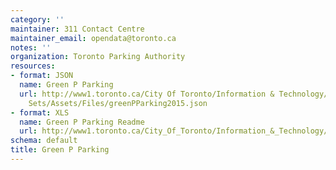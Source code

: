 ```yaml
---
category: ''
maintainer: 311 Contact Centre
maintainer_email: opendata@toronto.ca
notes: ''
organization: Toronto Parking Authority
resources:
- format: JSON
  name: Green P Parking
  url: http://www1.toronto.ca/City Of Toronto/Information & Technology/Open Data/Data
    Sets/Assets/Files/greenPParking2015.json
- format: XLS
  name: Green P Parking Readme
  url: http://www1.toronto.ca/City_Of_Toronto/Information_&_Technology/Open_Data/Data_Sets/Assets/Files/GreenPParkingReadme.xls
schema: default
title: Green P Parking
---
```

